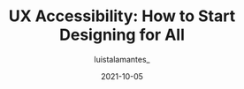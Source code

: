 ---
author: luistalamantes_
date: 2021-10-05
permalink: false
publisher: uxdesigncc
tags:
  - accessibility
  - user-experience
target_url: https://uxdesign.cc/ux-accessibility-how-to-start-designing-for-all-4d3c4ce9ea52
title: "UX Accessibility: How to Start Designing for All"
---